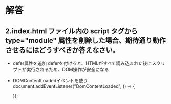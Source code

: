 # 解答

## 2.index.html ファイル内の script タグから type="module" 属性を削除した場合、期待通り動作させるにはどうすべきか答えなさい。

- defer属性を追加
  deferを付けると、HTMLがすべて読み込まれた後にスクリプトが実行されるため、DOM操作が安全になる
  <script src="/ch15.01-03/ex01/index.js" defer></script>

- DOMContentLoadedイベントを使う
  document.addEventListener("DomContentLoaded", () => {
    <!-- コードを書く -->
  });